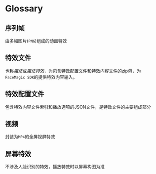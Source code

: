 # Glossary

## 序列帧

由多幅图片(`PNG`)组成的动画特效

## 特效文件

也称*魔法*或*魔法特效*，为包含特效配置文件和特效内容文件的zip包，为`FaceMagic SDK`的提供特效内容输入。

## 特效配置文件

包含特效内容文件索引和播放选项的JSON文件，是特效文件的主要组成部分

## 视频

封装为`MP4`的全屏视屏特效

## 屏幕特效

不涉及人脸识别的特效，播放特效时以屏幕构图为准